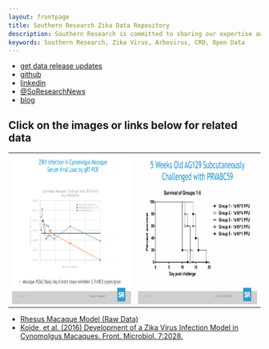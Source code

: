 ```yaml
---
layout: frontpage
title: Southern Research Zika Data Repository
description: Southern Research is committed to sharing our expertise and our internal R&D data with the Zika community. 
keywords: Southern Research, Zika Virus, Arbovirus, CRO, Open Data
---
```


<div class="navbar">
  <div class="navbar-inner">
      <ul class="nav">
          <li><a href="http://eepurl.com/czr6sv">get data release updates</a></li>
          <li><a href="https://github.com/Southern-Research">github</a></li>
          <li><a href="http://www.linkedin.com/company/southernresearch">linkedin</a></li>
          <li><a href="https://twitter.com/SoResearchNews">@SoResearchNews</a></li>
          <li><a href="http://www.southernresearch.org/zika-virus/">blog</a></li>
      </ul>
  </div>
</div>
<h2>Click on the images or links below for related data</h2>
<table class="wide">
<tr>
  <td class="left">
    <a href="http://www.southernresearch.org/news/southern-research-demonstrates-zika-virus-infection-in-cynomolgus-macaques/">
        <img src="assets/publpics/Cyno.png" alt="Cynomolgus Macaque" title="Cynomolgus Macaque" height="300" width="300">
    </a>
  </td>
  <td class="right">
    <a href="http://www.southernresearch.org/news/ag129-mouse-model/">
        <img src="assets/publpics/AG129.png" alt="AG129 Mice" title="AG129 Mice" height="300" width="300">
    </a>
  </td>
</tr>

</table>

<div class="navbar">
  <div class="navbar-inner">
      <ul class="nav">
          <li><a href="{{ BASE_PATH }}/assets/rhesus_020417.pdf">Rhesus Macaque Model (Raw Data)</a></li>
          <li><a href="{{ BASE_PATH }}/assets/Development-of-a-Zika-Virus-Infection.pdf">Koide, et al. (2016) Development of a Zika Virus Infection Model in Cynomolgus Macaques. Front. Microbiol. 7:2028.</a></li>
      </ul>
  </div>
</div>
